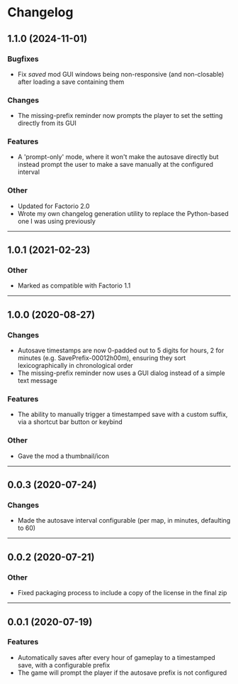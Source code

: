 # Changelog

## 1.1.0 (2024-11-01)

### Bugfixes

- Fix *saved* mod GUI windows being non-responsive (and non-closable) after loading a save containing them

### Changes

- The missing-prefix reminder now prompts the player to set the setting directly from its GUI

### Features

- A 'prompt-only' mode, where it won't make the autosave directly but instead prompt the user to make a save manually at the configured interval

### Other

- Updated for Factorio 2.0
- Wrote my own changelog generation utility to replace the Python-based one I was using previously

---

## 1.0.1 (2021-02-23)

### Other

- Marked as compatible with Factorio 1.1

---

## 1.0.0 (2020-08-27)

### Changes

- Autosave timestamps are now 0-padded out to 5 digits for hours, 2 for minutes (e.g. SavePrefix-00012h00m), ensuring they sort lexicographically in chronological order
- The missing-prefix reminder now uses a GUI dialog instead of a simple text message

### Features

- The ability to manually trigger a timestamped save with a custom suffix, via a shortcut bar button or keybind

### Other

- Gave the mod a thumbnail/icon

---

## 0.0.3 (2020-07-24)

### Changes

- Made the autosave interval configurable (per map, in minutes, defaulting to 60)

---

## 0.0.2 (2020-07-21)

### Other

- Fixed packaging process to include a copy of the license in the final zip

---

## 0.0.1 (2020-07-19)

### Features

- Automatically saves after every hour of gameplay to a timestamped save, with a configurable prefix
- The game will prompt the player if the autosave prefix is not configured
